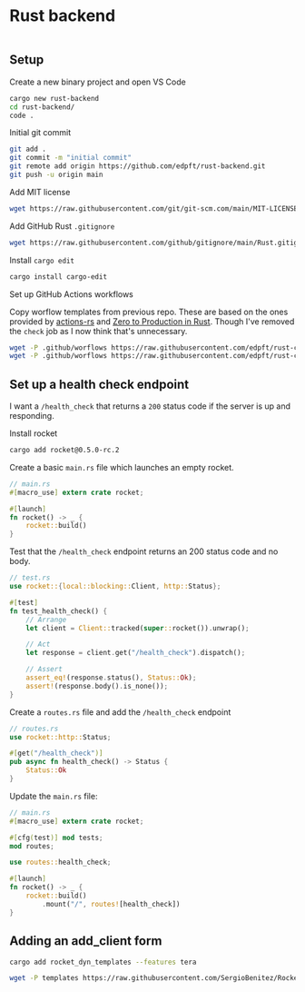 # Rust backend

```sh

```

## Setup

Create a new binary project and open VS Code

```sh
cargo new rust-backend
cd rust-backend/
code .
```

Initial git commit

```sh
git add .
git commit -m "initial commit"
git remote add origin https://github.com/edpft/rust-backend.git
git push -u origin main 
```

Add MIT license

```sh
wget https://raw.githubusercontent.com/git/git-scm.com/main/MIT-LICENSE.txt -O MIT-LICENSE
```

Add GitHub Rust `.gitignore`

```sh
wget https://raw.githubusercontent.com/github/gitignore/main/Rust.gitignore -O .gitignore
```

Install `cargo edit`

```sh
cargo install cargo-edit
```

Set up GitHub Actions workflows

Copy worflow templates from previous repo. These are based on the ones provided by [actions-rs](https://github.com/actions-rs)
and [Zero to Production in Rust](https://github.com/LukeMathWalker/zero-to-production). Though I've removed the `check` job as I now
think that's unnecessary.

```sh
wget -P .github/worflows https://raw.githubusercontent.com/edpft/rust-calendar-app/main/.github/workflows/general.yml
wget -P .github/worflows https://raw.githubusercontent.com/edpft/rust-calendar-app/main/.github/workflows/audit-on-push.yml
```

## Set up a health check endpoint

I want a `/health_check` that returns a `200` status code if the server is up and responding.

Install rocket

```sh
cargo add rocket@0.5.0-rc.2
```

Create a basic `main.rs` file which launches an empty rocket.

```rust
// main.rs
#[macro_use] extern crate rocket;

#[launch]
fn rocket() -> _ {
    rocket::build()
}
```

Test that the `/health_check` endpoint returns an 200 status code
and no body.

```rust
// test.rs
use rocket::{local::blocking::Client, http::Status};

#[test]
fn test_health_check() {
    // Arrange
    let client = Client::tracked(super::rocket()).unwrap();

    // Act
    let response = client.get("/health_check").dispatch();

    // Assert
    assert_eq!(response.status(), Status::Ok);
    assert!(response.body().is_none());
}
```

Create a `routes.rs` file and add the `/health_check` endpoint 

```rust
// routes.rs
use rocket::http::Status;

#[get("/health_check")]
pub async fn health_check() -> Status {
    Status::Ok
}
```

Update the `main.rs` file:

```rust
// main.rs
#[macro_use] extern crate rocket;

#[cfg(test)] mod tests;
mod routes;

use routes::health_check;

#[launch]
fn rocket() -> _ {
    rocket::build()
        .mount("/", routes![health_check])
}
```

## Adding an add_client form

```sh
cargo add rocket_dyn_templates --features tera
```

```sh
wget -P templates https://raw.githubusercontent.com/SergioBenitez/Rocket/master/examples/forms/templates/macros.html.tera
```
